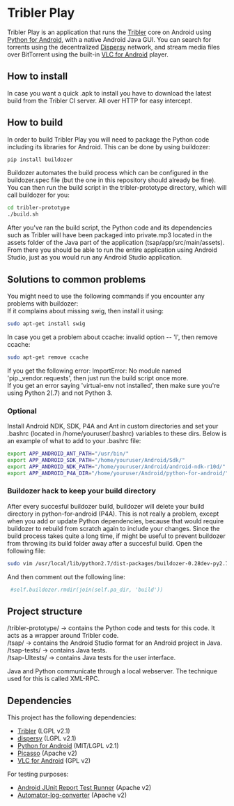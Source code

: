 # Tribler Play

Tribler Play is an application that runs the [Tribler](https://github.com/tribler/tribler) core on Android using [Python for Android](https://github.com/kivy/python-for-android/), with a native Android Java GUI. You can search for torrents using the decentralized [Dispersy](http://github/tribler/dispersy) network, and stream media files over BitTorrent using the built-in [VLC for Android](http://www.videolan.org/vlc/download-android.html) player.

## How to install
In case you want a quick .apk to install you have to download the latest build from the Tribler CI server. All over HTTP for easy intercept.  

## How to build
In order to build Tribler Play you will need to package the Python code including its libraries for Android. This can be done by using buildozer:  
```bash
pip install buildozer  
```
Buildozer automates the build process which can be configured in the buildozer.spec file (but the one in this repository should already be fine).  
You can then run the build script in the tribler-prototype directory, which will call buildozer for you:  
```bash
cd tribler-prototype  
./build.sh  
```
After you've ran the build script, the Python code and its dependencies such as Tribler will have been packaged into private.mp3 located in the assets folder of the Java part of the application (tsap/app/src/main/assets).  
From there you should be able to run the entire application using Android Studio, just as you would run any Android Studio application.  

## Solutions to common problems
You might need to use the following commands if you encounter any problems with buildozer:  
If it complains about missing swig, then install it using:  
```bash
sudo apt-get install swig  
```
In case you get a problem about ccache: invalid option -- 'l', then remove ccache:  
```bash
sudo apt-get remove ccache  
```
If you get the following error: ImportError: No module named 'pip._vendor.requests', then just run the build script once more.  
If you get an error saying 'virtual-env not installed', then make sure you're using Python 2(.7) and not Python 3.  

### Optional
Install Android NDK, SDK, P4A and Ant in custom directories and set your .bashrc (located in /home/youruser/.bashrc) variables to these dirs. Below is an example of what to add to your .bashrc file:  
```bash
export APP_ANDROID_ANT_PATH="/usr/bin/"
export APP_ANDROID_SDK_PATH="/home/youruser/Android/Sdk/"
export APP_ANDROID_NDK_PATH="/home/youruser/Android/android-ndk-r10d/"
export APP_ANDROID_P4A_DIR="/home/youruser/Android/python-for-android/"
```

### Buildozer hack to keep your build directory
After every succesful buildozer build, buildozer will delete your build directory in python-for-android (P4A). This is not really a problem, except when you add or update Python dependencies, because that would require buildozer to rebuild from scratch again to include your changes. Since the build process takes quite a long time, if might be useful to prevent buildozer from throwing its build folder away after a succesful build. Open the following file:
```bash
sudo vim /usr/local/lib/python2.7/dist-packages/buildozer-0.28dev-py2.7.egg/buildozer/targets/android.py
```
And then comment out the following line:
```bash
 #self.buildozer.rmdir(join(self.pa_dir, 'build'))
```

## Project structure
/tribler-prototype/ -> contains the Python code and tests for this code. It acts as a wrapper around Tribler code.  
/tsap/ -> contains the Android Studio format for an Android project in Java.  
/tsap-tests/ -> contains Java tests.  
/tsap-UItests/ -> contains Java tests for the user interface.  

Java and Python communicate through a local webserver. The technique used for this is called XML-RPC.  

## Dependencies

This project has the following dependencies:
* [Tribler](https://github.com/tribler/tribler/) (LGPL v2.1)
* [dispersy](https://github.com/Tribler/dispersy) (LGPL v2.1)
* [Python for Android](https://github.com/kivy/python-for-android) (MIT/LGPL v2.1)
* [Picasso](https://github.com/square/picasso) (Apache v2)
* [VLC for Android](http://www.videolan.org/vlc/download-android.html) (GPL v2)

For testing purposes:
* [Android JUnit Report Test Runner](https://github.com/jsankey/android-junit-report) (Apache v2)
* [Automator-log-converter](https://github.com/dpreussler/automator-log-converter) (Apache v2)
